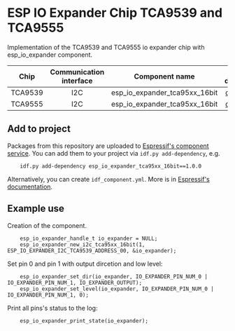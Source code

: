# ESP IO Expander Chip TCA9539 and TCA9555

Implementation of the TCA9539 and TCA9555 io expander chip with esp_io_expander component.

| Chip             | Communication interface | Component name                | Link to datasheet |
| :--------------: | :---------------------: | :---------------------------: | :---------------: |
| TCA9539          | I2C                     | esp_io_expander_tca95xx_16bit | [datasheet](https://www.ti.com/lit/gpn/tca9539) |
| TCA9555          | I2C                     | esp_io_expander_tca95xx_16bit | [datasheet](https://www.ti.com/lit/gpn/tca9555) |

## Add to project

Packages from this repository are uploaded to [Espressif's component service](https://components.espressif.com/).
You can add them to your project via `idf.py add-dependency`, e.g.
```
    idf.py add-dependency esp_io_expander_tca95xx_16bit==1.0.0
```

Alternatively, you can create `idf_component.yml`. More is in [Espressif's documentation](https://docs.espressif.com/projects/esp-idf/en/latest/esp32/api-guides/tools/idf-component-manager.html).

## Example use

Creation of the component.

```
    esp_io_expander_handle_t io_expander = NULL;
    esp_io_expander_new_i2c_tca95xx_16bit(1, ESP_IO_EXPANDER_I2C_TCA9539_ADDRESS_00, &io_expander);
```

Set pin 0 and pin 1 with output dircetion and low level:

```
    esp_io_expander_set_dir(io_expander, IO_EXPANDER_PIN_NUM_0 | IO_EXPANDER_PIN_NUM_1, IO_EXPANDER_OUTPUT);
    esp_io_expander_set_level(io_expander, IO_EXPANDER_PIN_NUM_0 | IO_EXPANDER_PIN_NUM_1, 0);
```

Print all pins's status to the log:

```
    esp_io_expander_print_state(io_expander);
```

